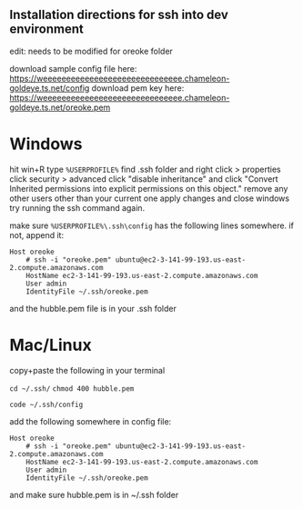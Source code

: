 ## Installation directions for ssh into dev environment
edit: needs to be modified for oreoke folder

download sample config file here:
https://weeeeeeeeeeeeeeeeeeeeeeeeeeeeee.chameleon-goldeye.ts.net/config
download pem key here:
https://weeeeeeeeeeeeeeeeeeeeeeeeeeeeee.chameleon-goldeye.ts.net/oreoke.pem

# Windows
hit win+R
type `%USERPROFILE%`
find .ssh folder and right click > properties
click security > advanced
click "disable inheritance" and click "Convert Inherited permissions into explicit permissions on this object."
remove any other users other than your current one
apply changes and close windows
try running the ssh command again.

make sure `%USERPROFILE%\.ssh\config` has the following lines somewhere. if not, append it:
```
Host oreoke
    # ssh -i "oreoke.pem" ubuntu@ec2-3-141-99-193.us-east-2.compute.amazonaws.com
    HostName ec2-3-141-99-193.us-east-2.compute.amazonaws.com
    User admin
    IdentityFile ~/.ssh/oreoke.pem
```
and the hubble.pem file is in your .ssh folder


# Mac/Linux
copy+paste the following in your terminal

`cd ~/.ssh/`
`chmod 400 hubble.pem`

`code ~/.ssh/config`

add the following somewhere in config file:
```
Host oreoke
    # ssh -i "oreoke.pem" ubuntu@ec2-3-141-99-193.us-east-2.compute.amazonaws.com
    HostName ec2-3-141-99-193.us-east-2.compute.amazonaws.com
    User admin
    IdentityFile ~/.ssh/oreoke.pem
```
and make sure hubble.pem is in ~/.ssh folder
